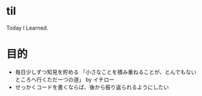 # til
Today I Learned.

# 目的
- 毎日少しずつ知見を貯める
    「小さなことを積み重ねることが、とんでもないところへ行くただ一つの道」 by イチロー
- せっかくコードを書くならば、後から振り返られるようにしたい
